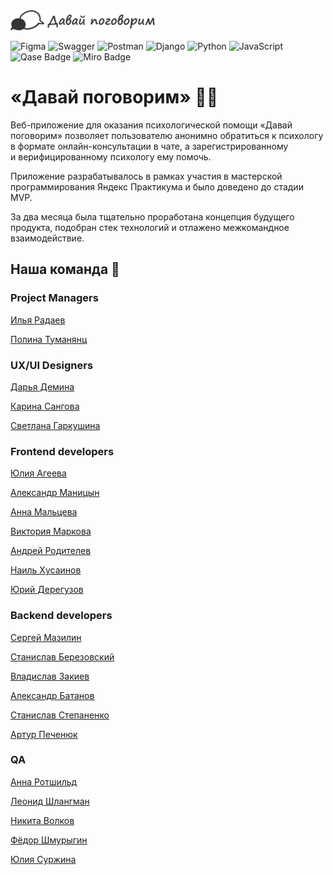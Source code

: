 <img src="https://github.com/py-psychological-help/.github/blob/main/dpogovorim_logo.png" width=232 height=32>

![Figma](https://img.shields.io/badge/figma-%23F24E1E.svg?style=for-the-badge&logo=figma&logoColor=white) ![Swagger](https://img.shields.io/badge/-Swagger-%23Clojure?style=for-the-badge&logo=swagger&logoColor=white) ![Postman](https://img.shields.io/badge/Postman-FF6C37?style=for-the-badge&logo=postman&logoColor=white) ![Django](https://img.shields.io/badge/django-%23092E20.svg?style=for-the-badge&logo=django&logoColor=white) ![Python](https://img.shields.io/badge/python-3670A0?style=for-the-badge&logo=python&logoColor=ffdd54) ![JavaScript](https://img.shields.io/badge/javascript-%23323330.svg?style=for-the-badge&logo=javascript&logoColor=%23F7DF1E) ![Qase Badge](https://img.shields.io/badge/Qase-4F46DC?logo=qase&logoColor=fff&style=for-the-badge) ![Miro Badge](https://img.shields.io/badge/Miro-050038?logo=miro&logoColor=fff&style=for-the-badge)

# «Давай поговорим» 🙋‍♀️ 
Веб-приложение для оказания психологической помощи «Давай поговорим» позволяет пользователю анонимно обратиться к психологу в формате онлайн-консультации в чате, а зарегистрированному и верифицированному психологу ему помочь.

Приложение разрабатывалось в рамках участия в мастерской программирования Яндекс Практикума и было доведено до стадии MVP.

За два месяца была тщательно проработана концепция будущего продукта, подобран стек технологий и отлажено межкомандное взаимодействие.

## Наша команда 🧙
### Project Managers
<a href="https://github.com/Ilyaradaev">Илья Радаев</a>

<a href="https://github.com/PolinaTuma">Полина Туманянц</a>
### UX/UI Designers 
<a href="https://github.com/DashaDyomina">Дарья Демина</a>

<a href="https://github.com/krecta">Карина Сангова</a>

<a href="https://github.com/SvetlanaGarkushina">Светлана Гаркушина</a>
### Frontend developers
<a href="https://github.com/yuli-ageeva">Юлия Агеева</a> 

<a href="https://github.com/EZzzKryak">Александр Маницын</a>

<a href="https://github.com/AnnaMaltseva1992">Анна Мальцева</a>

<a href="https://github.com/nuncame">Виктория Маркова</a>

<a href="https://github.com/rodandr13">Андрей Родителев</a>

<a href="https://github.com/Nail-Khusainov">Наиль Хусаинов</a>

<a href="https://github.com/YuriiDereguzov">Юрий Дерегузов</a>
### Backend developers
<a href="https://github.com/sergey-xx">Сергей Мазилин</a>

<a href="https://github.com/StanislavBerezovskii">Станислав Березовский</a>

<a href="https://github.com/Chinpakamon">Владислав Закиев</a>

<a href="https://github.com/AlexBatanov">Александр Батанов</a>

<a href="https://github.com/StepanenkoStanislav">Станислав Степаненко</a>

<a href="https://github.com/avpech">Артур Печенюк</a>
### QA 
<a href="https://github.com/AnnaRoteschild">Анна Ротшильд</a>

<a href="https://github.com/owk4rce">Леонид Шлангман</a>

<a href="https://github.com/landsknecht0748">Никита Волков</a>

<a href="https://github.com/Sogainame">Фёдор Шмурыгин</a>

<a href="https://github.com/SJuliaann">Юлия Суржина</a>

<!--

**Here are some ideas to get you started:**

🙋‍♀️ A short introduction - what is your organization all about?
🌈 Contribution guidelines - how can the community get involved?
👩‍💻 Useful resources - where can the community find your docs? Is there anything else the community should know?
🍿 Fun facts - what does your team eat for breakfast?
🧙 Remember, you can do mighty things with the power of [Markdown](https://docs.github.com/github/writing-on-github/getting-started-with-writing-and-formatting-on-github/basic-writing-and-formatting-syntax)
-->
